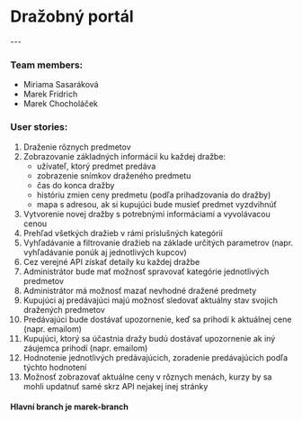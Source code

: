 ﻿<h1>Dražobný portál</h1> 
---

<h3>Team members:</h3>
<ul>
	<li> Miriama Sasaráková</li>
	<li> Marek Fridrich</li>
	<li> Marek Chocholáček</li>
</ul>

<h3>User stories: </h3>

<ol> 
	<li> Draženie rôznych predmetov </li>
	<li> Zobrazovanie základných informácií ku každej dražbe: 
		<ul>
			<li> užívateľ, ktorý predmet predáva </li>
			<li> zobrazenie snímkov draženého predmetu </li>
			<li> čas do konca dražby </li>
			<li> históriu zmien ceny predmetu (podľa prihadzovania do dražby)</li>
			<li> mapa s adresou, ak si kupujúci bude musieť predmet vyzdvihnúť</li>
		</ul>
	</li>
	<li> Vytvorenie novej dražby s potrebnými informáciami a vyvolávacou cenou </li>
	<li> Prehľad všetkých dražieb v rámi príslušných kategórií </li> 
	<li> Vyhľadávanie a filtrovanie dražieb na základe určitých parametrov (napr. vyhľadávanie ponúk aj jednotlivých kupcov)</li>
	<li> Cez verejné API získať detaily ku každej dražbe </li>
	<li> Administrátor bude mať možnosť spravovať kategórie jednotlivých predmetov</li>
	<li> Administrátor má možnosť mazať nevhodné dražené predmety</li>
	<li> Kupujúci aj predávajúci majú možnosť sledovať aktuálny stav svojich dražených predmetov </li>
	<li> Predávajúci bude dostávať upozornenie, keď sa prihodí k aktuálnej cene (napr. emailom)</li>
	<li> Kupujúci, ktorý sa účastnia dražy budú dostávať upozornenie ak iný záujemca prihodí (napr. emailom)</li>
	<li> Hodnotenie jednotlivých predávajúcich, zoradenie predávajúcich podľa týchto hodnotení</li>
	<li> Možnosť zobrazovať aktuálne ceny v rôznych menách, kurzy by sa mohli updatnuť samé skrz API nejakej inej stránky</li>
</ol>

<h4>Hlavní branch je marek-branch</h4>
